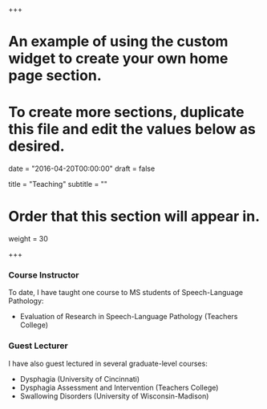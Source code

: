 +++
# An example of using the custom widget to create your own home page section.
# To create more sections, duplicate this file and edit the values below as desired.

date = "2016-04-20T00:00:00"
draft = false

title = "Teaching"
subtitle = ""

# Order that this section will appear in.
weight = 30

+++

### **Course Instructor**
To date, I have taught one course to MS students of Speech-Language Pathology:

- Evaluation of Research in Speech-Language Pathology (Teachers College)

### **Guest Lecturer**
I have also guest lectured in several graduate-level courses:

- Dysphagia (University of Cincinnati)
- Dysphagia Assessment and Intervention (Teachers College)
- Swallowing Disorders (University of Wisconsin-Madison)
